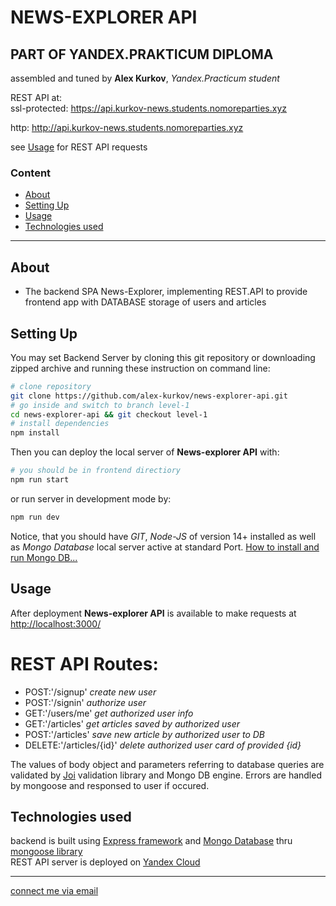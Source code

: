 # **NEWS-EXPLORER API**
**PART OF YANDEX.PRAKTICUM DIPLOMA**
--------------

assembled and tuned by **Alex Kurkov**,
_Yandex.Practicum student_


REST API at:\
ssl-protected: https://api.kurkov-news.students.nomoreparties.xyz

http: http://api.kurkov-news.students.nomoreparties.xyz

see [Usage](#Usage) for REST API requests


### **Content**
  - [About](#About)
  - [Setting Up](#Setting-Up)
  - [Usage](#Usage)
  - [Technologies used](#Technologies-used)
---------------------

## About
- The backend SPA News-Explorer, implementing REST.API to provide frontend app with DATABASE storage of users and articles

## Setting Up
You may set Backend Server by cloning this git repository or downloading zipped archive and running these instruction on command line:
```bash
# clone repository
git clone https://github.com/alex-kurkov/news-explorer-api.git
# go inside and switch to branch level-1
cd news-explorer-api && git checkout level-1
# install dependencies
npm install
```
Then you can deploy the local server of **News-explorer API** with:
 ```bash
# you should be in frontend directiory
npm run start
```
or run server in development mode by:
 ```bash
npm run dev
```
Notice, that you should have *GIT*, *Node-JS* of version 14+ installed as well as *Mongo Database* local server active at standard Port. [How to install and run Mongo DB...](https://docs.mongodb.com/manual/installation/)


## Usage
After deployment **News-explorer API** is available to make requests at [http://localhost:3000/](http://localhost:3000/)

# REST API Routes:
  - POST:'/signup' *create new user*
  - POST:'/signin' *authorize user*
  - GET:'/users/me' *get authorized user info*
  - GET:'/articles' *get articles saved by authorized user*
  - POST:'/articles' *save new article by authorized user to DB*
  - DELETE:'/articles/{id}' *delete authorized user card of provided {id}*

The values of body object and parameters referring to database queries are validated by [Joi](https://joi.dev/) validation library and Mongo DB engine. Errors are handled by mongoose and responsed to user if occured.

## Technologies used
backend is built using [Express framework](https://expressjs.com/) and [Mongo Database](https://www.mongodb.com/) thru [mongoose library](https://mongoosejs.com/docs/)\
REST API server is deployed on [Yandex Cloud](https://cloud.yandex.ru/)

--------
[connect me via email](mailto:alexkourkov@yandex.ru "Email")